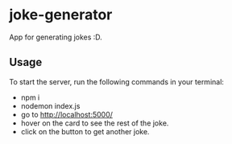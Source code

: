 # joke-generator

App for generating jokes :D.

## Usage

To start the server, run the following commands in your terminal:

- npm i
- nodemon index.js
- go to <http://localhost:5000/>
- hover on the card to see the rest of the joke.
- click on the button to get another joke.
